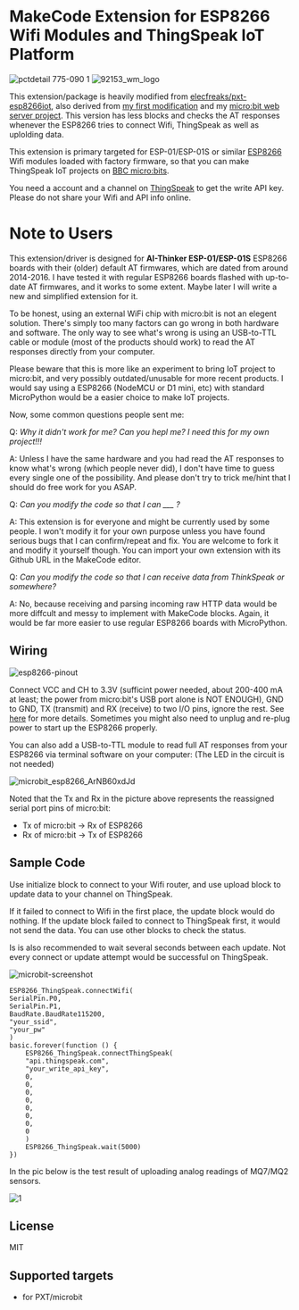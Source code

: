 # MakeCode Extension for ESP8266 Wifi Modules and ThingSpeak IoT Platform

![pctdetail 775-090 1](https://user-images.githubusercontent.com/44191076/50425186-76ada780-08ac-11e9-956c-9ebd6be09bb2.jpg)
![92153_wm_logo](https://user-images.githubusercontent.com/44191076/58067910-d68d4d80-7bc1-11e9-9ea8-5605837dd5d5.png)

This extension/package is heavily modified from [elecfreaks/pxt-esp8266iot](https://github.com/elecfreaks/pxt-esp8266iot), also derived from [my first modification](https://github.com/alankrantas/pxt-esp8266iot) and my [micro:bit web server project](https://www.hackster.io/alankrantas/wifi-web-server-on-bbc-micro-bit-and-esp-01-esp8266-498e0d). This version has less blocks and checks the AT responses whenever the ESP8266 tries to connect Wifi, ThingSpeak as well as uplolding data.

This extension is primary targeted for ESP-01/ESP-01S or similar [ESP8266](https://github.com/esp8266/esp8266-wiki/wiki) Wifi modules loaded with factory firmware, so that you can make ThingSpeak IoT projects on [BBC micro:bits](https://microbit.org/).

You need a account and a channel on [ThingSpeak](https://thingspeak.com/) to get the write API key. Please do not share your Wifi and API info online.

# Note to Users

This extension/driver is designed for **AI-Thinker ESP-01/ESP-01S** ESP8266 boards with their (older) default AT firmwares, which are dated from around 2014-2016. I have tested it with regular ESP8266 boards flashed with up-to-date AT firmwares, and it works to some extent. Maybe later I will write a new and simplified extension for it.

To be honest, using an external WiFi chip with micro:bit is not an elegent solution. There's simply too many factors can go wrong in both hardware and software. The only way to see what's wrong is using an USB-to-TTL cable or module (most of the products should work) to read the AT responses directly from your computer.

Please beware that this is more like an experiment to bring IoT project to micro:bit, and very possibly outdated/unusable for more recent products. I would say using a ESP8266 (NodeMCU or D1 mini, etc) with standard MicroPython would be a easier choice to make IoT projects.

Now, some common questions people sent me:

Q: <i>Why it didn't work for me? Can you hepl me? I need this for my own project!!!</i>

A: Unless I have the same hardware and you had read the AT responses to know what's wrong (which people never did), I don't have time to guess every single one of the possibility. And please don't try to trick me/hint that I should do free work for you ASAP.

Q: <i>Can you modify the code so that I can ___ ?</i>

A: This extension is for everyone and might be currently used by some people. I won't modify it for your own purpose unless you have found serious bugs that I can confirm/repeat and fix. You are welcome to fork it and modify it yourself though. You can import your own extension with its Github URL in the MakeCode editor.

Q: <i>Can you modify the code so that I can receive data from ThinkSpeak or somewhere?</i>

A: No, because receiving and parsing incoming raw HTTP data would be more diffcult and messy to implement with MakeCode blocks. Again, it would be far more easier to use regular ESP8266 boards with MicroPython.

## Wiring

![esp8266-pinout](https://user-images.githubusercontent.com/44191076/50428909-fc097a00-08f5-11e9-91f1-921d1b957f29.png)

Connect VCC and CH to 3.3V (sufficint power needed, about 200-400 mA at least; the power from micro:bit's USB port alone is NOT ENOUGH), GND to GND, TX (transmit) and RX (receive) to two I/O pins, ignore the rest. See [here](https://components101.com/wireless/esp8266-pinout-configuration-features-datasheet) for more details. Sometimes you might also need to unplug and re-plug power to start up the ESP8266 properly.

You can also add a USB-to-TTL module to read full AT responses from your ESP8266 via terminal software on your computer: (The LED in the circuit is not needed)

![microbit_esp8266_ArNB60xdJd](https://user-images.githubusercontent.com/44191076/57862847-9c235980-782b-11e9-9588-3e7fe76342ee.png)

Noted that the Tx and Rx in the picture above represents the reassigned serial port pins of micro:bit:

* Tx of micro:bit -> Rx of ESP8266
* Rx of micro:bit -> Tx of ESP8266

## Sample Code

Use initialize block to connect to your Wifi router, and use upload block to update data to your channel on ThingSpeak.

If it failed to connect to Wifi in the first place, the update block would do nothing. If the update block failed to connect to ThingSpeak first, it would not send the data. You can use other blocks to check the status.

Is is also recommended to wait several seconds between each update. Not every connect or update attempt would be successful on ThingSpeak.

![microbit-screenshot](https://user-images.githubusercontent.com/44191076/58189752-a642cd80-7ced-11e9-8557-3be87aa795fa.png)

```blocks
ESP8266_ThingSpeak.connectWifi(
SerialPin.P0,
SerialPin.P1,
BaudRate.BaudRate115200,
"your_ssid",
"your_pw"
)
basic.forever(function () {
    ESP8266_ThingSpeak.connectThingSpeak(
    "api.thingspeak.com",
    "your_write_api_key",
    0,
    0,
    0,
    0,
    0,
    0,
    0,
    0
    )
    ESP8266_ThingSpeak.wait(5000)
})
```

In the pic below is the test result of uploading analog readings of MQ7/MQ2 sensors.

![1](https://user-images.githubusercontent.com/44191076/57868088-e52bdb80-7834-11e9-8c8a-29c5932cd8ab.jpg)

## License

MIT

## Supported targets

* for PXT/microbit
